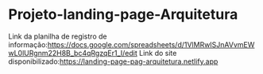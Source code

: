 # Projeto-landing-page-Arquitetura
Link da planilha de registro de informação:https://docs.google.com/spreadsheets/d/1VlMRwISJnAVvmEWwL0lURgnm22H8B_bc4qRgzqEr1_I/edit
Link do site disponibilizado:https://landing-page-pag-arquitetura.netlify.app
